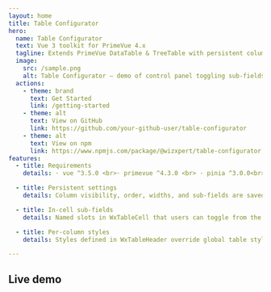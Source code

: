 ```yaml
---
layout: home
title: Table Configurator
hero:
  name: Table Configurator
  text: Vue 3 toolkit for PrimeVue 4.x
  tagline: Extends PrimeVue DataTable & TreeTable with persistent column visibility, per-column styling, and toggleable in-cell sub-fields
  image:
    src: /sample.png
    alt: Table Configurator — demo of control panel toggling sub-fields
  actions:
    - theme: brand
      text: Get Started
      link: /getting-started
    - theme: alt
      text: View on GitHub
      link: https://github.com/your-github-user/table-configurator
    - theme: alt
      text: View on npm
      link: https://www.npmjs.com/package/@wizxpert/table-configurator
features:
  - title: Requirements
    details: · vue ^3.5.0 <br>· primevue ^4.3.0 <br> · pinia ^3.0.0<br> · primeicons ^7.0.0<br> · primeflex ^4.0.0 <br>· @primevue/themes ^4.3.0

  - title: Persistent settings
    details: Column visibility, order, widths, and sub-fields are saved per storageKey

  - title: In-cell sub-fields
    details: Named slots in WxTableCell that users can toggle from the control panel

  - title: Per-column styles
    details: Styles defined in WxTableHeader override global table styles

---
```


## Live demo

<!-- Prevent SSR issues with localStorage / window -->
<ClientOnly>
  <LiveWxTableDemo />
</ClientOnly>

 <script>

    document.documentElement.setAttribute('data-hero-as-bg', '1');

    const heroImg = document.querySelector('.VPHomeHero .image .image-src');
    if (heroImg && heroImg.getAttribute('src')) {
    const url = `url("${heroImg.getAttribute('src')}")`;
    const heroRoot = document.querySelector('.VPHomeHero');
    if (heroRoot) heroRoot.style.setProperty('--hero-bg-url', url);

    const transparentPx =
      'data:image/png;base64,iVBORw0KGgoAAAANSUhEUgAAAAEAAAABCAQAAAC1HAwCAA' +
      'AAC0lEQVR42mNgYAAAAAMAASsJTYQAAAAASUVORK5CYII=';
    heroImg.setAttribute('src', transparentPx);
    heroImg.setAttribute('alt', '');   
    heroImg.setAttribute('aria-hidden', 'true');

}

 </script>
